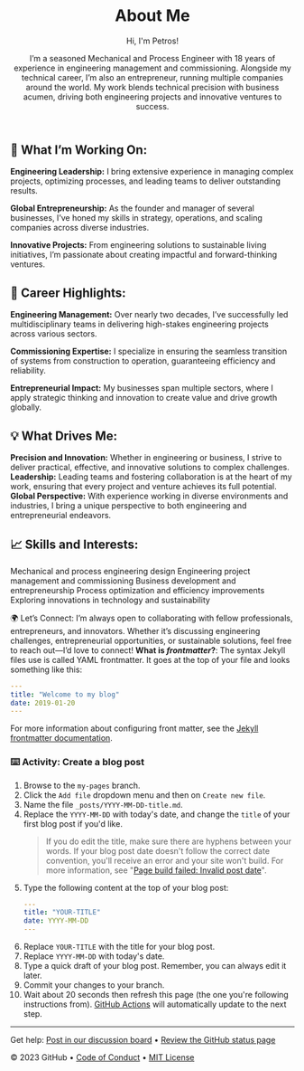 <header>

<!--
  <<< Author notes: Course header >>>
  Include a 1280×640 image, course title in sentence case, and a concise description in emphasis.
  In your repository settings: enable template repository, add your 1280×640 social image, auto delete head branches.
  Add your open source license, GitHub uses MIT license.
-->

# About Me

Hi, I'm Petros!

I’m a seasoned Mechanical and Process Engineer with 18 years of experience in engineering management and commissioning. Alongside my technical career, I’m also an entrepreneur, running multiple companies around the world. My work blends technical precision with business acumen, driving both engineering projects and innovative ventures to success.






</header>

<!--
  <<< Author notes: Step 4 >>>
  Start this step by acknowledging the previous step.
  Define terms and link to docs.github.com.
  Historic note: previous version checked the file path. Previous version checked the front matter formatting.
-->

## 🌱 What I’m Working On:

**Engineering Leadership:** I bring extensive experience in managing complex projects, optimizing processes, and leading teams to deliver outstanding results.

**Global Entrepreneurship:** As the founder and manager of several businesses, I’ve honed my skills in strategy, operations, and scaling companies across diverse industries.

**Innovative Projects:** From engineering solutions to sustainable living initiatives, I’m passionate about creating impactful and forward-thinking ventures.

## 🌟 Career Highlights:
**Engineering Management:** Over nearly two decades, I’ve successfully led multidisciplinary teams in delivering high-stakes engineering projects across various sectors.

**Commissioning Expertise:** I specialize in ensuring the seamless transition of systems from construction to operation, guaranteeing efficiency and reliability.

**Entrepreneurial Impact:** My businesses span multiple sectors, where I apply strategic thinking and innovation to create value and drive growth globally.

## 💡 What Drives Me:
**Precision and Innovation:** Whether in engineering or business, I strive to deliver practical, effective, and innovative solutions to complex challenges.
**Leadership:** Leading teams and fostering collaboration is at the heart of my work, ensuring that every project and venture achieves its full potential.
**Global Perspective:** With experience working in diverse environments and industries, I bring a unique perspective to both engineering and entrepreneurial endeavors.

## 📈 Skills and Interests:
Mechanical and process engineering design
Engineering project management and commissioning
Business development and entrepreneurship
Process optimization and efficiency improvements
Exploring innovations in technology and sustainability

🌍 Let’s Connect:
I’m always open to collaborating with fellow professionals, entrepreneurs, and innovators. Whether it’s discussing engineering challenges, entrepreneurial opportunities, or sustainable solutions, feel free to reach out—I’d love to connect!
**What is _frontmatter_?**: The syntax Jekyll files use is called YAML frontmatter. It goes at the top of your file and looks something like this:

```yml
---
title: "Welcome to my blog"
date: 2019-01-20
---
```

For more information about configuring front matter, see the [Jekyll frontmatter documentation](https://jekyllrb.com/docs/frontmatter/).

### :keyboard: Activity: Create a blog post

1. Browse to the `my-pages` branch.
1. Click the `Add file` dropdown menu and then on `Create new file`.
1. Name the file `_posts/YYYY-MM-DD-title.md`.
1. Replace the `YYYY-MM-DD` with today's date, and change the `title` of your first blog post if you'd like.
   > If you do edit the title, make sure there are hyphens between your words.
   > If your blog post date doesn't follow the correct date convention, you'll receive an error and your site won't build. For more information, see "[Page build failed: Invalid post date](https://docs.github.com/en/pages/setting-up-a-github-pages-site-with-jekyll/troubleshooting-jekyll-build-errors-for-github-pages-sites)".
1. Type the following content at the top of your blog post:
   ```yaml
   ---
   title: "YOUR-TITLE"
   date: YYYY-MM-DD
   ---
   ```
1. Replace `YOUR-TITLE` with the title for your blog post.
1. Replace `YYYY-MM-DD` with today's date.
1. Type a quick draft of your blog post. Remember, you can always edit it later.
1. Commit your changes to your branch.
1. Wait about 20 seconds then refresh this page (the one you're following instructions from). [GitHub Actions](https://docs.github.com/en/actions) will automatically update to the next step.

<footer>

<!--
  <<< Author notes: Footer >>>
  Add a link to get support, GitHub status page, code of conduct, license link.
-->

---

Get help: [Post in our discussion board](https://github.com/orgs/skills/discussions/categories/github-pages) &bull; [Review the GitHub status page](https://www.githubstatus.com/)

&copy; 2023 GitHub &bull; [Code of Conduct](https://www.contributor-covenant.org/version/2/1/code_of_conduct/code_of_conduct.md) &bull; [MIT License](https://gh.io/mit)

</footer>
